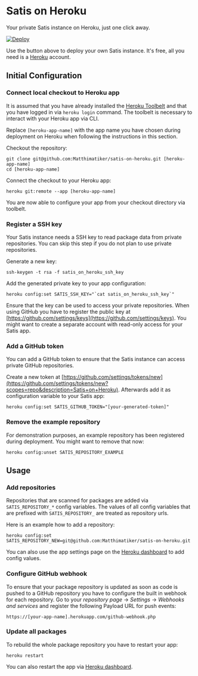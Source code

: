 # Satis on Heroku #

Your private Satis instance on Heroku, just one click away.

[![Deploy](https://www.herokucdn.com/deploy/button.svg)](https://heroku.com/deploy)

Use the button above to deploy your own Satis instance. It's free, all you need is a 
[Heroku](https://heroku.com) account.

## Initial Configuration ##

### Connect local checkout to Heroku app ###

It is assumed that you have already installed the [Heroku Toolbelt](https://toolbelt.heroku.com/) and that 
you have logged in via ``heroku login`` command. The toolbelt is necessary to interact with your Heroku app via CLI.

Replace ``[heroku-app-name]`` with the app name you have chosen during deployment on Heroku when following the
instructions in this section.

Checkout the repository:

    git clone git@github.com:Matthimatiker/satis-on-heroku.git [heroku-app-name]
    cd [heroku-app-name]
    
Connect the checkout to your Heroku app:
    
    heroku git:remote --app [heroku-app-name]

You are now able to configure your app from your checkout directory via toolbelt.

### Register a SSH key ###

Your Satis instance needs a SSH key to read package data from private repositories. You can skip this
step if you do not plan to use private repositories.

Generate a new key:

    ssh-keygen -t rsa -f satis_on_heroku_ssh_key
    
Add the generated private key to your app configuration:
    
    heroku config:set SATIS_SSH_KEY="`cat satis_on_heroku_ssh_key`"
    
Ensure that the key can be used to access your private repositories. When using GitHub you have to register the
public key at [https://github.com/settings/keys](https://github.com/settings/keys). You might want to create
a separate account with read-only access for your Satis app.

### Add a GitHub token ###

You can add a GitHub token to ensure that the Satis instance can access private GitHub repositories.

Create a new token at [https://github.com/settings/tokens/new](https://github.com/settings/tokens/new?scopes=repo&description=Satis+on+Heroku).
Afterwards add it as configuration variable to your Satis app:

    heroku config:set SATIS_GITHUB_TOKEN="[your-generated-token]"

### Remove the example repository ###

For demonstration purposes, an example repository has been registered during deployment. You might want 
to remove that now:

    heroku config:unset SATIS_REPOSITORY_EXAMPLE

## Usage ##

### Add repositories ###

Repositories that are scanned for packages are added via ``SATIS_REPOSITORY_*`` config variables. The values
of all config variables that are prefixed with ``SATIS_REPOSITORY_`` are treated as repository urls.

Here is an example how to add a repository:

    heroku config:set SATIS_REPOSITORY_NEW=git@github.com:Matthimatiker/satis-on-heroku.git

You can also use the app settings page on the [Heroku dashboard](https://dashboard.heroku.com) to add config values.

### Configure GitHub webhook ###

To ensure that your package repository is updated as soon as code is pushed to a GitHub repository you have
to configure the built in webhook for each repository. Go to your *repository page* -> *Settings* -> *Webhooks and services*
and register the following Payload URL for push events:

    https://[your-app-name].herokuapp.com/github-webhook.php

### Update all packages ###

To rebuild the whole package repository you have to restart your app:

    heroku restart
    
You can also restart the app via [Heroku dashboard](https://dashboard.heroku.com).

